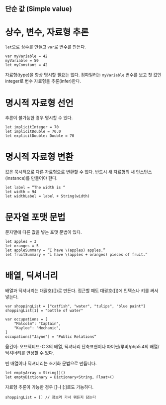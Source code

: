 
## 단순 값 (Simple value)

# 상수, 변수, 자료형 추론

`let`으로 상수를 만들고 `var`로 변수를 만든다.

    var myVariable = 42
    myVariable = 50
    let myConstant = 42

자료형(type)을 항상 명시할 필요는 없다. 컴파일러는 `myVariable` 변수를 보고 첫 값인 integer로 변수 자료형을 추론(infer)한다.

# 명시적 자료형 선언

추론이 불가능한 경우 명시할 수 있다.

    let implicitInteger = 70
    let implicitDouble = 70.0
    let explicitDouble: Double = 70

# 명시적 자료형 변환

값은 묵시적으로 다른 자료형으로 변환할 수 없다. 반드시 새 자료형의 새 인스턴스(instance)를 만들어야 한다.

    let label = “The width is “
    let width = 94
    let widthLabel = label + String(width)

# 문자열 포맷 문법

문자열에 다른 값을 넣는 포맷 문법이 있다.

    let apples = 3
    let oranges = 5
    let appleSummary = “I have \(apples) apples.”
    let fruitSummary = “i have \(apples + oranges) pieces of fruit.”


# 배열, 딕셔너리

배열과 딕셔너리는 대괄호([])로 만든다. 접근할 때도 대괄호([])에 인덱스나 키를 써서 넣는다.

    var shoppingList = ["catfish", "water", "tulips", "blue paint"]
    shoppingList[1] = "bottle of water"
     
    var occupations = [
        "Malcolm": "Captain",
        "Kaylee": "Mechanic",
    ]
    occupations["Jayne"] = "Public Relations”


옮긴이: 오브젝티브-C 3의 배열, 딕셔너리 단축표현이나 파이썬/루비/php5.4의 배열/딕셔너리를 연상할 수 있다. 

빈 배열이나 딕셔너리는 초기화 문법으로 만듭니다.

    let emptyArray = String[]()
    let emptyDictionary = Dictionary<String, Float>()


자료형 추론이 가능한 경우 []나 [:]로도 가능하다.

    shoppingList = [] // 장보러 가서 뭐든지 담는다

